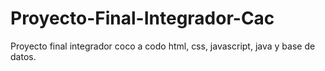 # Proyecto-Final-Integrador-Cac
Proyecto final integrador coco a codo html, css, javascript, java y base de datos.
